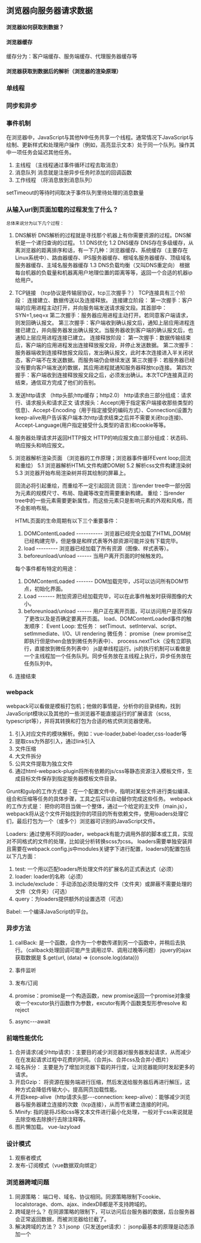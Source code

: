 ## 浏览器向服务器请求数据
#### 浏览器如何获取到数据？






#### 浏览器缓存
缓存分为：客户端缓存、服务端缓存、代理服务器缓存等



#### 浏览器获取到数据后的解析（浏览器的渲染原理）

























### 单线程
### 同步和异步
### 事件机制
在浏览器中，JavaScript与其他N中任务共享一个线程。通常情况下JavaScript与绘制、更新样式和处理用户操作（例如，高亮显示文本）处于同一个队列。操作其中一项任务会延迟其他任务。
1. 主线程 （主线程通过事件循环过程去取消息）
2. 消息队列
   消息就是注册异步任务时添加的回调函数
3. 工作线程 （将消息放到消息队列）






setTimeout的等待时间取决于事件队列里待处理的消息数量




### 从输入url到页面加载的过程发生了什么？
    总体来说分为以下几个过程：
1. DNS解析
   DNS解析的过程就是寻找那个机器上有你需要资源的过程。DNS解析是一个递归查询的过程。
   1.1 DNS优化
   1.2 DNS缓存
       DNS存在多级缓存，从离浏览器的距离排序和话，有一下几种：浏览器缓存、系统缓存（主要存在Linux系统中）、路由器缓存、IPS服务器缓存、根域名服务器缓存、顶级域名服务器缓存、主域名服务器缓存
   1.3 DNS负载均衡（又叫DNS重定向）
       根据每台机器的负载量和机器离用户地理位置的距离等等，返回一个合适的机器ip给用户。
2. TCP链接  （tcp协议是传输层协议，tcp三次握手？）
   TCP连接具有三个阶段： 连接建立、数据传送以及连接释放。
   连接建立阶段：
       第一次握手：客户端的应用进程主动打开，并向服务端发送请求报文段。其首部中： SYN=1,seq=x
       第二次握手：服务器应用进程主动打开。若同意客户端请求，则发回确认报文。
       第三次握手：客户端收到确认报文后，通知上层应用进程连接已建立，并向服务器发出确认报文。当服务器收到客户端的确认报文后，也通知上层应用进程连接已建立。
   连接释放阶段：
       第一次握手：数据传输结束后，客户端的应用进程发出连接释放报文段，并停止发送数据。
       第二次握手：服务器端收到连接释放报文段后，发出确认报文，此时本次连接进入半关闭状态，客户端不在发送数据。而服务端仍会继续发送
       第三次握手：若服务器已经没有要向客户端发送的数据，其应用进程就通知服务器释放tcp连接。
       第四次握手：客户端收到连接释放报文段之后，必须发出确认。本次TCP连接真正的结束，通信双方完成了他们的告别。    
3. 发送http请求 （http头部;http缓存；http2.0）
   http请求由三部分组成：请求行、请求报头和请求正文
   请求报头：Accept(用于指定客户端接收那些类型的信息)、Accept-Encoding（用于指定接受的编码方式）、Connection(设置为keep-alive用户告诉客户端本次http请求结束之后并不需要关闭tcp连接)、Accept-Language(用户指定接受什么类型的语言)和cookie等等。
4. 服务器处理请求并返回HTTP报文
   HTTP的响应报文由三部分组成：状态码、响应报头和响应报文。
5. 浏览器解析渲染页面 （浏览器的工作原理；浏览器事件循环Event loop;回流和重绘）
   5.1 浏览器解析HTML文件构建DOM树
   5.2 解析css文件构建渲染树
   5.3 浏览器开始布局渲染树并将其绘制的屏幕上。
   
   回流必将引起重绘，而重绘不一定引起回流
   回流：当render tree中一部分因为元素的规模尺寸、布局、隐藏等改变而需要重新构建。
   重绘：当render tree中的一些元素需要更新属性，而这些元素只是影响元素的外观和风格，而不会影响布局。
   
   HTML页面的生命周期有以下三个重要事件：
   1. DOMContentLoaded ----------- 浏览器已经完全加载了HTML,DOM树已经构建完毕，但是像是<img>和样式表等外部资源可能并没有下载完毕。
   2. load --------- 浏览器已经加载了所有资源（图像、样式表等）。
   3. beforeunload/unload ------ 当用户离开页面的时候触发的。

   每个事件都有特定的用途：
   1. DOMContentLoaded ------- DOM加载完毕，JS可以访问所有DOM节点，初始化界面。
   2. Load ------- 附加资源已经加载完毕，可以在此事件触发时获得图像的大小。
   3. beforeunload/unload ------ 用户正在离开页面，可以访问用户是否保存了更改以及是否确定要离开页面。
   load、DOMContentLoaded事件的触发顺序：
   Event Loop:
      宏任务： setTimout、setInterval、script、setImmediate、I/O、UI rendering
      微任务： promise（new promise立即执行但是then会放到微任务列表中）、 process.nextTick（没有立即执行，直接放到微任务列表中）
      js是单线程运行。js的执行机制可以看做是一个主线程加一个任务队列。同步任务放在主线程上执行，异步任务放在任务队列中。
6. 连接结束    






### webpack
webpack可以看做是模板打包机；他做的事情是，分析你的目录结构，找到JavaScript模块以及其他的一些浏览器不能直接运行的扩展语言（scss, typescript等），并将其转换和打包为合适的格式供浏览器使用。
1. 引入对应文件的模块解析。例如：vue-loader,babel-loader,css-loader等
2. 提取css为外部引入，通过link引入
3. 文件压缩
4. 大文件拆分
5. 公共文件提取为独立文件
6. 通过html-webpack-plugin将所有依赖的js/css等静态资源注入模板文件，生成目标文件保存到指定服务器模板文件目录。

Grunt和gulp的工作方式是：在一个配置文件中，指明对某些文件进行类似编译、组合和压缩等任务的具体步骤，工具之后可以自动替你完成这些任务。
webpack的工作方式是： 把你的项目当做一个整体，通过一个给定的主文件（main.js），webpack将从这个文件开始找到你的项目的所有依赖文件，使用loaders处理它们，最后打包为一个（或多个）浏览器可识别的JavaScript文件。

Loaders: 通过使用不同的loader，webpack有能力调用外部的脚本或工具，实现对不同格式的文件的处理，比如说分析转换scss为css。
loaders需要单独安装并且需要在webpack.config.js中modules关键字下进行配置，loaders的配置包括以下几方面：
1. test: 一个用以匹配loaders所处理文件的扩展名的正式表达式（必须）
2. loader: loader的名称（必须）
3. include/exclude： 手动添加必须处理的文件（文件夹）或屏蔽不需要处理的文件（文件夹）（可选）
4. query：为loaders提供额外的设置选项（可选）

Babel: 一个编译JavaScript的平台。
### 异步方法
1. callBack: 是一个函数，会作为一个参数传递到另一个函数中，并稍后去执行。（callback处理回调可能产生调用过早、调用过晚等问题）
jquery的ajax获取数据是
$.get(url, (data) => {console.log(data)})
2. 事件监听
3. 发布/订阅
4. promise：promise是一个构造函数，new promise返回一个promise对象接收一个excutor执行函数作为参数，excutor有两个函数类型形参resolve 和 reject

5. async---await


### 前端性能优化
1. 合并请求(减少http请求)：主要目的减少浏览器对服务器发起请求，从而减少在在发起请求过程中花费的时间。（合并js、合并css及合并小图片）
2. 域名拆分： 主要是为了增加浏览器下载的并行度，让浏览器能同时发起更多的请求。
3. 开启Gzip： 将资源在服务端进行压缩，然后发送给服务器后再进行解压，这种方式会降低传输大小，提高网页加载性能。
4. 开启keep-alive（http请求头部---connection: keep-alive）：能够减少浏览器与服务器建立连接的次数（tcp连接），从而节省建立连接的时间。
5. Minify: 指的是将JS和css等文本文件进行最小化处理，一般对于css来说就是去除空格去除换行去除注释等。
6. 图片懒加载。 vue-lazyload

### 设计模式
1. 观察者模式
2. 发布-订阅模式（vue数据双向绑定）


### 浏览器跨域问题
1. 同源策略： 端口号、域名、协议相同。同源策略限制下cookie、localstorage、dom、ajax、indexDB都是不支持跨域的。
2. 跨域是什么？ 在同源策略的限制下，可以访问后台服务器的数据，后台服务器会正常返回数据，而被浏览器给拦截了。
3. 解决跨域的方法？
   3.1 jsonp（只发送get请求）： jsonp最基本的原理是动态添加一个<script>标签，而script标签的src属性是没有跨域限制的。这样来说，这种跨域方式其实与ajax XmlHttpRequest协议无关了。JSONP是一种脚本注入行为，所以有一定的安全隐患。post动态生成iframe是可以达到post跨域的目的。打这样做比较极端，不建议采用。
   3.2 CORS： 使用自定义的HTTP头部让浏览器与服务器进行沟通，从而决定请求或相应是否成功。设置Access-Control-Allow-Origin参数，即那个源可以访问服务器。
   3.3 postMessage: H5的新API，来自不同域的页面间传递消息。不是使用Ajax的数据通信，更多在iframe页面嵌套时，两个页面之间通信。onmessage监听，postMessage发送数据
   3.4 Window.name:  使用iframe，不同域的页面之间参数传递。在被嵌入的页面设置window.name属性值。
   3.5 location.hash： 使用iframe，不同域的页面之间参数传递。
   3.6 websocket： 没有跨域限制，websocket与http内部都是基于TCP协议，区别在与HTTP是单向的（单双工），websocket是双向的（全双工）。
   3.7 nginx



### 执行上下文
执行上下文分为：全局执行上下文、函数执行上下文、eval执行上下文
每一个执行上下文包含三部分：
1. 变量对象（变量声明提升的问题）
2. 作用域链;
3. this;（this指向问题？call、apply、bind;箭头函数自身没有this， this指向调用它的第一个函数的this）


### 事件委托(又叫事件代理)
利用事件冒泡，只指定一个事件处理程序，就可以管理某一类型的所有事件。

事件冒泡：就是事件从最深的节点开始，然后逐步向上传播事件。

### vue-lazyloader原理
vue-lazyloader实现图片的懒加载。
懒加载的原理：首先将页面上的图片的src属性设为空字符串，而图片的真实路径则设置在data-orininal属性中，当页面滚动的时候需要去监听scroll事件，在scroll事件的回调中，判断我们的懒加载的图片是否进入可视区如果图片在可视区内将图片的src属性设置为data-original的值，这样就可以实现懒加载原理。

vue-lazyloader实现懒加载的原理：   
1. vue-lazyload是通过指令的方式实现的，定义的指令是v-lazy指令
2. 指令被bind是会创建一个listener，并将其添加到listener queue里面，并且搜索target dom节点，为其注册dom事件（如scroll事件）
3. 上面的dom事件回调中，会遍历listener queue的listener，判断此时绑定的dom是否处于页面中的perload的位置，如果在则异步加载当前图片资源
4. 同时listener会在当前图片加载的过程中loading、load、error三种状态触发当前dom渲染的函数


### 前端鉴权（权限管理）
1. Token验证

### 函数防抖和函数节流


### BFC


### 继承
一、 原型及原型链
#### 原型
Javascript并非是基于类的继承，而是基于原型的继承。
二、 继承的几种方式
